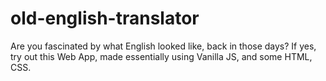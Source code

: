 # old-english-translator

<p>
Are you fascinated by what English looked like, back in those days? If yes, try out this Web App, made essentially using Vanilla JS, and some HTML, CSS. 
</p>
